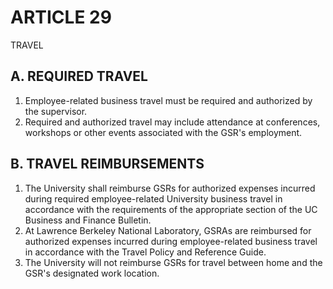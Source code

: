 ---
---
# ARTICLE 29 

TRAVEL

## A. REQUIRED TRAVEL

1. Employee-related business travel must be required and authorized by the supervisor.
2. Required and authorized travel may include attendance at conferences, workshops or other events associated with the GSR's employment.

## B. TRAVEL REIMBURSEMENTS

1. The University shall reimburse GSRs for authorized expenses incurred during required employee-related University business travel in accordance with the requirements of the appropriate section of the UC Business and Finance Bulletin.
2. At Lawrence Berkeley National Laboratory, GSRAs are reimbursed for authorized expenses incurred during employee-related business travel in accordance with the Travel Policy and Reference Guide.
3. The University will not reimburse GSRs for travel between home and the GSR's designated work location.
